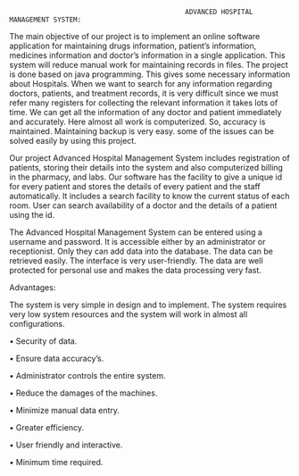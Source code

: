                                                 ADVANCED HOSPITAL MANAGEMENT SYSTEM:
                                                    
The main objective of our project is to implement an online software application for maintaining drugs information, patient’s information, 
medicines information and doctor’s information in a single application. This system will reduce manual work for maintaining records in files. 
The project is done based on java programming. This gives some necessary information about Hospitals. When we want to search for any information regarding doctors, patients, and treatment records, it is very difficult since we must refer many registers for collecting the relevant information it takes lots of time. We can get all the information of any doctor and patient immediately and accurately. Here almost all work is computerized. So, accuracy is maintained. Maintaining backup is very easy. some of the issues can be solved easily by using this project.

Our project Advanced Hospital Management System includes registration of patients, storing their details into the system and also computerized billing in the pharmacy, and labs. Our software has the facility to give a unique id for every patient and stores the details of every patient and the staff automatically. It includes a search facility to know the current status of each room. User can search availability of a doctor and the details of a patient using the id.


The Advanced Hospital Management System can be entered using a username and password. It is accessible either by an administrator or receptionist. Only they can add data into the database. The data can be retrieved easily. The interface is very user-friendly. The data are well protected for personal use and makes the data processing very fast.


Advantages:

The system is very simple in design and to implement. The system requires very low system resources and the system will work in almost all configurations.

•	Security of data.

•	Ensure data accuracy’s.

•	Administrator controls the entire system.

•	Reduce the damages of the machines.

•	Minimize manual data entry.

•	Greater efficiency.

•	User friendly and interactive.

•	Minimum time required.




